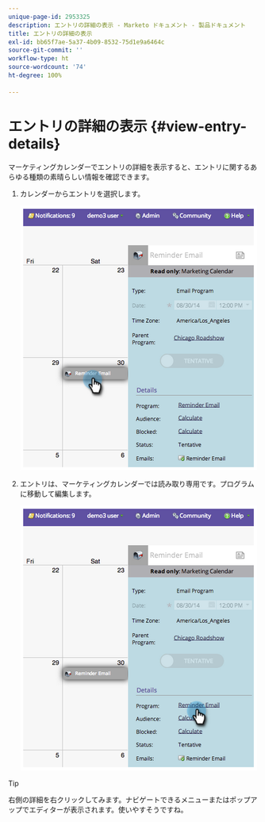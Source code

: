 ```yaml
---
unique-page-id: 2953325
description: エントリの詳細の表示 - Marketo ドキュメント - 製品ドキュメント
title: エントリの詳細の表示
exl-id: bb65f7ae-5a37-4b09-8532-75d1e9a6464c
source-git-commit: ''
workflow-type: ht
source-wordcount: '74'
ht-degree: 100%

---
```


# エントリの詳細の表示 {#view-entry-details}

マーケティングカレンダーでエントリの詳細を表示すると、エントリに関するあらゆる種類の素晴らしい情報を確認できます。

1. カレンダーからエントリを選択します。

   ![](assets/image2014-9-26-10-3a30-3a44.png)

1. エントリは、マーケティングカレンダーでは読み取り専用です。プログラムに移動して編集します。

   ![](assets/image2014-9-26-10-3a31-3a1.png)

>[!TIP]
>
>右側の詳細を右クリックしてみます。ナビゲートできるメニューまたはポップアップでエディターが表示されます。使いやすそうですね。
